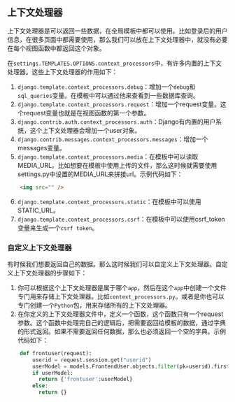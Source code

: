 ## 上下文处理器

上下文处理器是可以返回一些数据，在全局模板中都可以使用。比如登录后的用户信息，在很多页面中都需要使用，那么我们可以放在上下文处理器中，就没有必要在每个视图函数中都返回这个对象。

在`settings.TEMPLATES.OPTIONS.context_processors`中，有许多内置的上下文处理器。这些上下文处理器的作用如下：
1. `django.template.context_processors.debug`：增加一个`debug`和`sql_queries`变量。在模板中可以通过他来查看到一些数据库查询。
2. `django.template.context_processors.request`：增加一个request变量。这个request变量也就是在视图函数的第一个参数。
3. `django.contrib.auth.context_processors.auth`：Django有内置的用户系统，这个上下文处理器会增加一个user对象。
4. `django.contrib.messages.context_processors.messages`：增加一个messages变量。
5. `django.template.context_processors.media`：在模板中可以读取MEDIA_URL。比如想要在模板中使用上传的文件，那么这时候就需要使用settings.py中设置的MEDIA_URL来拼接url。示例代码如下：
```html
    <img src="" />
```
6. `django.template.context_processors.static`：在模板中可以使用STATIC_URL。
7. `django.template.context_processors.csrf`：在模板中可以使用csrf_token变量来生成一个`csrf token`。

### 自定义上下文处理器

有时候我们想要返回自己的数据。那么这时候我们可以自定义上下文处理器。自定义上下文处理器的步骤如下：
1. 你可以根据这个上下文处理器是属于哪个`app`，然后在这个`app`中创建一个文件专门用来存储上下文处理器。比如`context_processors.py`。或者是你也可以专门创建一个`Python`包，用来存储所有的上下文处理器。
2. 在你定义的上下文处理器文件中，定义一个函数，这个函数只有一个request参数。这个函数中处理完自己的逻辑后，把需要返回给模板的数据，通过字典的形式返回。如果不需要返回任何数据，那么也必须返回一个空的字典。示例代码如下：
```python
    def frontuser(request):
        userid = request.session.get("userid")
        userModel = models.FrontendUser.objects.filter(pk=userid).first()
        if userModel:
          return {'frontuser':userModel}
        else:
          return {}
```

